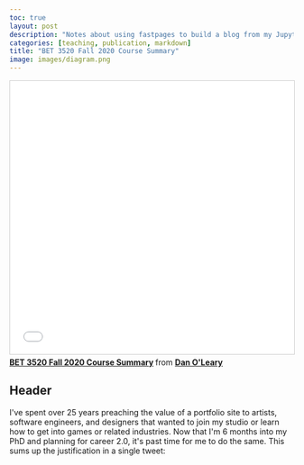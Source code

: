 ```yaml
---
toc: true
layout: post
description: "Notes about using fastpages to build a blog from my Jupyter Notebooks and Markdown documents."
categories: [teaching, publication, markdown]
title: "BET 3520 Fall 2020 Course Summary"
image: images/diagram.png
---
```


<iframe src="//www.slideshare.net/slideshow/embed_code/key/sa6oZDrXb12qAK" width="595" height="485" frameborder="0" marginwidth="0" marginheight="0" scrolling="no" style="border:1px solid #CCC; border-width:1px; margin-bottom:5px; max-width: 100%;" allowfullscreen> </iframe> <div style="margin-bottom:5px"> <strong> <a href="//www.slideshare.net/Antisimplistic/bet-3520-fall-2020-course-summary" title="BET 3520 Fall 2020 Course Summary" target="_blank">BET 3520 Fall 2020 Course Summary</a> </strong> from <strong><a href="//www.slideshare.net/Antisimplistic" target="_blank">Dan O&#x27;Leary</a></strong> </div>

## Header

I've spent over 25 years preaching the value of a portfolio site to artists, software engineers, and designers that wanted to join my studio or learn how to get into games or related industries. Now that I'm 6 months into my PhD and planning for career 2.0, it's past time for me to do the same. This sums up the justification in a single tweet:
